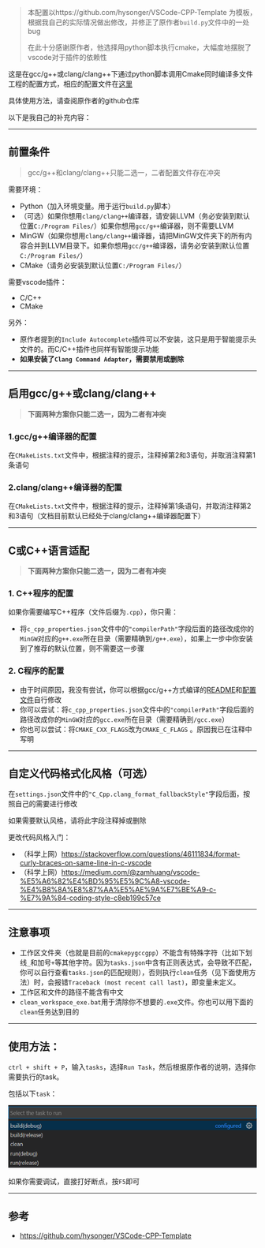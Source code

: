 

> 本配置以https://github.com/hysonger/VSCode-CPP-Template 为模板，根据我自己的实际情况做出修改，并修正了原作者`build.py`文件中的一处bug
>
> 在此十分感谢原作者，他选择用python脚本执行cmake，大幅度地摆脱了vscode对于插件的依赖性

这是在gcc/g++或clang/clang++下通过python脚本调用Cmake同时编译多文件工程的配置方式，相应的配置文件在[这里](../cmakepygccgpp) 

具体使用方法，请查阅原作者的github仓库

以下是我自己的补充内容：

---

## 前置条件

> gcc/g++和clang/clang++只能二选一，二者配置文件存在冲突

需要环境：

* Python（加入环境变量。用于运行`build.py`脚本）
* （可选）如果你想用`clang/clang++`编译器，请安装LLVM（务必安装到默认位置`C:/Program Files/`）如果你想用`gcc/g++`编译器，则不需要LLVM
* MinGW（如果你想用`clang/clang++`编译器，请把MinGW文件夹下的所有内容合并到LLVM目录下。如果你想用`gcc/g++`编译器，请务必安装到默认位置`C:/Program Files/`）
* CMake（请务必安装到默认位置`C:/Program Files/`）

需要vscode插件：

* C/C++
* CMake

另外：

* 原作者提到的`Include Autocomplete`插件可以不安装，这只是用于智能提示头文件的。而C/C++插件也同样有智能提示功能
* **如果安装了`Clang Command Adapter`，需要禁用或删除** 

---

## 启用gcc/g++或clang/clang++

> **下面两种方案你只能二选一，因为二者有冲突** 

### 1.gcc/g++编译器的配置

在`CMakeLists.txt`文件中，根据注释的提示，注释掉第2和3语句，并取消注释第1条语句

### 2.clang/clang++编译器的配置

在`CMakeLists.txt`文件中，根据注释的提示，注释掉第1条语句，并取消注释第2和3语句（文档目前默认已经处于clang/clang++编译器配置下）

---

## C或C++语言适配

> **下面两种方案你只能二选一，因为二者有冲突** 

### 1. C++程序的配置

如果你需要编写C++程序（文件后缀为`.cpp`），你只需：

* 将`c_cpp_properties.json`文件中的`"compilerPath"`字段后面的路径改成你的`MinGW`对应的`g++.exe`所在目录（需要精确到`/g++.exe`），如果上一步中你安装到了推荐的默认位置，则不需要这一步骤

### 2. C程序的配置

* 由于时间原因，我没有尝试，你可以根据gcc/g++方式编译的[README](./README-gcc.md)和[配置文件](../gcc_g++)自行修改
* 你可以尝试：将`c_cpp_properties.json`文件中的`"compilerPath"`字段后面的路径改成你的`MinGW`对应的`gcc.exe`所在目录（需要精确到`/gcc.exe`）
* 你也可以尝试：将`CMAKE_CXX_FLAGS`改为`CMAKE_C_FLAGS` 。原因我已在注释中写明

---

## 自定义代码格式化风格（可选）

在`settings.json`文件中的`"C_Cpp.clang_format_fallbackStyle"`字段后面，按照自己的需要进行修改

如果需要默认风格，请将此字段注释掉或删除

更改代码风格入门：

* （科学上网）https://stackoverflow.com/questions/46111834/format-curly-braces-on-same-line-in-c-vscode 
* （科学上网）https://medium.com/@zamhuang/vscode-%E5%A6%82%E4%BD%95%E5%9C%A8-vscode-%E4%B8%8A%E8%87%AA%E5%AE%9A%E7%BE%A9-c-%E7%9A%84-coding-style-c8eb199c57ce 

---

## 注意事项

* 工作区文件夹（也就是目前的`cmakepygccgpp`）不能含有特殊字符（比如下划线`_`和加号`+`等其他字符。因为`tasks.json`中含有正则表达式，会导致不匹配，你可以自行查看`tasks.json`的匹配规则），否则执行`clean`任务（见下面使用方法）时，会报错`Traceback (most recent call last)`，即变量未定义。
* 工作区和文件的路径不能含有中文
* `clean_workspace_exe.bat`用于清除你不想要的`.exe`文件。你也可以用下面的`clean`任务达到目的

---

## 使用方法：

`ctrl + shift + P`，输入`tasks`，选择`Run Task`，然后根据原作者的说明，选择你需要执行的task。

包括以下`task`：

![tasks](./img/Snipaste_2020-09-13_21-12-22.png)

如果你需要调试，直接打好断点，按`F5`即可

---


## 参考

* https://github.com/hysonger/VSCode-CPP-Template
